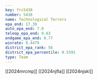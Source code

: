 ```yaml
---
key: frc5438
number: 5438
name: Technological Terrors
epa_end: 17.39
auto_epa_end: 7.0
teleop_epa_end: 9.63
endgame_epa_end: 0.77
winrate: 0.4479
district_epa_rank: 56
district_epa_percentile: 0.5591
type: Team
---
```

[[2024mrcmp]]
[[2024njfla]]
[[2024njski]]
